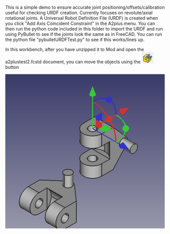 This is a simple demo to ensure accurate joint positioning/offsets/calibration useful for checking URDF creation. Currently focuses on revolute/axial rotational joints. A Universal Robot Definition File (URDF) is created when you click "Add Axis Coincident Constraint" in the A2plus menu. You can then run the python code included in this folder to import the URDF and run using PyBullet to see if the joints look the same as in FreeCAD. You can run the python file "pybulletURDFTest.py" to see if this works/lines up. 

In this workbench, after you have unzipped it to Mod and open the a2plustest2.fcstd document, you can move the objects using the 
![Text](Screenshot2.png)
button

![Text](screenshot3.png)
